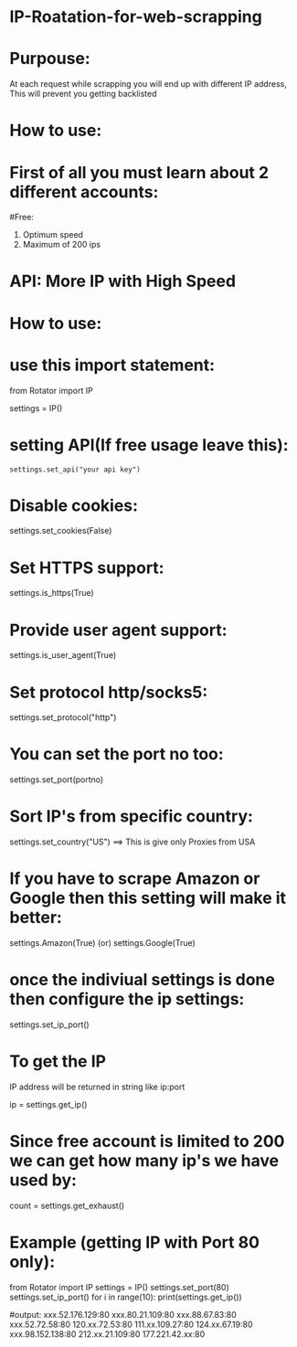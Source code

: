 # IP-Roatation-for-web-scrapping


# Purpouse:
   At each request while scrapping you will end up with different IP address, This will prevent you getting backlisted
# How to use:

# First of all you must learn about 2 different accounts:

#Free:
  1. Optimum speed
  2. Maximum of 200 ips
# API:  More IP with High Speed

# How to use:

# use this import statement:

from Rotator import IP

settings = IP()

# setting API(If free usage leave this):
    settings.set_api("your api key")

# Disable cookies:
  settings.set_cookies(False)

# Set HTTPS support:
settings.is_https(True)

# Provide user agent support:
settings.is_user_agent(True)

# Set protocol http/socks5:
settings.set_protocol("http")

# You can set the port no too:
settings.set_port(portno)

# Sort IP's from specific country:
settings.set_country("US")       ==> This is give only Proxies from USA 

# If you have to scrape Amazon or Google then this setting will make it better:

settings.Amazon(True)
  (or)
settings.Google(True)


# once the indiviual settings is done then configure the ip settings:

settings.set_ip_port()

# To get the IP

IP address will be returned in string like ip:port

ip = settings.get_ip()

# Since free account is limited to 200 we can get how many ip's we have used by:

count = settings.get_exhaust()

# Example (getting IP with Port 80 only):

from Rotator import IP
settings = IP()
settings.set_port(80)
settings.set_ip_port()
for i in range(10):
    print(settings.get_ip())
    
    
#output:
xxx.52.176.129:80
xxx.80.21.109:80
xxx.88.67.83:80
xxx.52.72.58:80
120.xx.72.53:80
111.xx.109.27:80
124.xx.67.19:80
xxx.98.152.138:80
212.xx.21.109:80
177.221.42.xx:80






